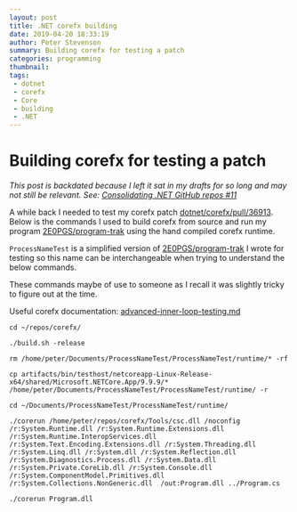 ```yaml
---
layout: post
title: .NET corefx building
date: 2019-04-20 18:33:19
author: Peter Stevenson
summary: Building corefx for testing a patch
categories: programming
thumbnail:
tags:
 - dotnet
 - corefx
 - Core
 - building
 - .NET
---
```


# Building corefx for testing a patch

_This post is backdated because I left it sat in my drafts for so long and may not still be relevant. See: [Consolidating .NET GitHub repos #11](https://github.com/dotnet/announcements/issues/119)_ 

A while back I needed to test my corefx patch [dotnet/corefx/pull/36913](https://github.com/dotnet/corefx/pull/36913). Below is the commands I used to build corefx from source and run my program [2E0PGS/program-trak](https://bitbucket.org/2E0PGS/program-trak/src) using the hand compiled corefx runtime. 

`ProcessNameTest` is a simplified version of [2E0PGS/program-trak](https://bitbucket.org/2E0PGS/program-trak/src) I wrote for testing so this name can be interchangeable when trying to understand the below commands.

These commands maybe of use to someone as I recall it was slightly tricky to figure out at the time.

Useful corefx documentation: [advanced-inner-loop-testing.md](https://github.com/dotnet/corefx/blob/master/Documentation/building/advanced-inner-loop-testing.md)

```
cd ~/repos/corefx/

./build.sh -release

rm /home/peter/Documents/ProcessNameTest/ProcessNameTest/runtime/* -rf

cp artifacts/bin/testhost/netcoreapp-Linux-Release-x64/shared/Microsoft.NETCore.App/9.9.9/* /home/peter/Documents/ProcessNameTest/ProcessNameTest/runtime/ -r

cd ~/Documents/ProcessNameTest/ProcessNameTest/runtime/

./corerun /home/peter/repos/corefx/Tools/csc.dll /noconfig /r:System.Runtime.dll /r:System.Runtime.Extensions.dll /r:System.Runtime.InteropServices.dll /r:System.Text.Encoding.Extensions.dll /r:System.Threading.dll /r:System.Linq.dll /r:System.dll /r:System.Reflection.dll /r:System.Diagnostics.Process.dll /r:System.Data.dll /r:System.Private.CoreLib.dll /r:System.Console.dll /r:System.ComponentModel.Primitives.dll /r:System.Collections.NonGeneric.dll  /out:Program.dll ../Program.cs

./corerun Program.dll
```